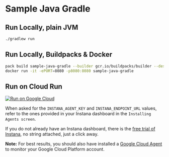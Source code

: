 # Sample Java Gradle

## Run Locally, plain JVM

```sh
./gradlew run
```

## Run Locally, Buildpacks & Docker

```sh
pack build sample-java-gradle --builder gcr.io/buildpacks/builder --descriptor project.toml
docker run -it -ePORT=8080 -p8080:8080 sample-java-gradle
```

## Run on Cloud Run

[![Run on Google Cloud](https://deploy.cloud.run/button.svg)](https://deploy.cloud.run)

When asked for the `INSTANA_AGENT_KEY` and `INSTANA_ENDPOINT_URL` values, refer to the ones provided in your Instana dashboard in the `Installing Agents screen`.

If you do not already have an Instana dashboard, there is the [free trial of Instana](https://www.instana.com/trial/#instana-cnb-buildpacks), no string attached, just a click away.

**Note:** For best results, you should also have installed a [Google Cloud Agent](https://www.instana.com/docs/ecosystem/google-cloud-run#gcp-agent-setup) to monitor your Google Cloud Platform account.
